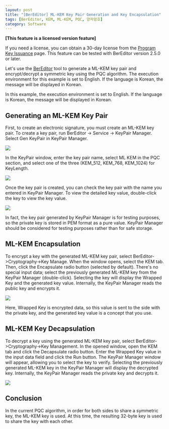 ```yaml
---
layout: post
title: "[BerEditor] ML-KEM Key Pair Generation and Key Encapsulation"
tags: [BerEditor, KEM, ML-KEM, PQC, 양자암호]
category: Software
---
```


**\[This feature is a licensed version feature\]**

If you need a license, you can obtain a 30-day license from the [Program Key Issuance](https://jykim74.mycafe24.com/user_reg.php) page.
This feature can be tested with BerEditor version 2.5.0 or later.

Let's use the [BerEditor](https://jykim74.tistory.com/36) tool to generate a ML-KEM key pair and encrypt/decrypt a symmetric key using the PQC algorithm. The execution environment for this example is set to English. If the language is Korean, the message will be displayed in Korean.

In this example, the execution environment is set to English. If the language is Korean, the message will be displayed in Korean.

## Generating an ML-KEM Key Pair

First, to create an electronic signature, you must create an ML-KEM key pair. To create a key pair, run BerEditor -> Service -> KeyPair Manager. Select Gen KeyPair in KeyPair Manager.

<img src="https://img1.daumcdn.net/thumb/R1280x0/?scode=mtistory2&fname=https%3A%2F%2Fblog.kakaocdn.net%2Fdna%2Fba5Nd8%2FdJMb9LYg8wO%2FAAAAAAAAAAAAAAAAAAAAACKr-G2ZPS2bGjE-fdOfoYI3kfJ892fBDrCJk4HG-Nru%2Fimg.png%3Fcredential%3DyqXZFxpELC7KVnFOS48ylbz2pIh7yKj8%26expires%3D1761922799%26allow_ip%3D%26allow_referer%3D%26signature%3DMP%252Fg4WNYurnlKAQJjPturKBd%252BJc%253D">

In the KeyPair window, enter the key pair name, select ML KEM in the PQC section, and select one of the three (KEM_512, KEM_768, KEM_1024) for KeyLength.

<img src="https://img1.daumcdn.net/thumb/R1280x0/?scode=mtistory2&fname=https%3A%2F%2Fblog.kakaocdn.net%2Fdna%2FdfXJID%2FdJMb9XYDxfO%2FAAAAAAAAAAAAAAAAAAAAAJvsGIF9jD2S5CapjGLbI1QgbJW1DdXq_4_lDzIMk5hv%2Fimg.png%3Fcredential%3DyqXZFxpELC7KVnFOS48ylbz2pIh7yKj8%26expires%3D1761922799%26allow_ip%3D%26allow_referer%3D%26signature%3DsJ0AMuiEIXo2ZSA8E4G4Cfb8BJ4%253D">


Once the key pair is created, you can check the key pair with the name you entered in KeyPair Manager. To view the detailed key value, double-click the key to view the key value.

<img src="https://img1.daumcdn.net/thumb/R1280x0/?scode=mtistory2&fname=https%3A%2F%2Fblog.kakaocdn.net%2Fdna%2FbkT5sd%2FdJMb9WrTa6h%2FAAAAAAAAAAAAAAAAAAAAAKK_spukxVzb_h1C4sZbDTfCU-EpQtDyR2STT-qEIhnb%2Fimg.png%3Fcredential%3DyqXZFxpELC7KVnFOS48ylbz2pIh7yKj8%26expires%3D1761922799%26allow_ip%3D%26allow_referer%3D%26signature%3Dawy%252F6Vh%252BFXCZh5UPr8fJ6mbFlXU%253D">

In fact, the key pair generated by KeyPair Manager is for testing purposes, so the private key is stored in PEM format as a pure value. KeyPair Manager should be considered for testing purposes rather than for safe storage.

## ML-KEM Encapsulation

To encrypt a key with the generated ML-KEM key pair, select BerEditor->Cryptography->Key Manage.
When the window opens, select the KEM tab. Then, click the Encapsulate radio button (selected by default).
There's no special input data; select the previously generated ML-KEM key from the KeyPair Manager (double-click). Selecting the key will display the Wrapped Key and the generated key value. Internally, the KeyPair Manager reads the public key and encrypts it.

<img src="https://img1.daumcdn.net/thumb/R1280x0/?scode=mtistory2&fname=https%3A%2F%2Fblog.kakaocdn.net%2Fdna%2FcPuLGb%2FdJMb9Qedr4j%2FAAAAAAAAAAAAAAAAAAAAABEWcPCA0I8qtixPHyzwd4fKvGuW_WWzcwejvuqwfTT3%2Fimg.png%3Fcredential%3DyqXZFxpELC7KVnFOS48ylbz2pIh7yKj8%26expires%3D1761922799%26allow_ip%3D%26allow_referer%3D%26signature%3DlIMC2Y0t3n3KUQIk8WpgnjPuai8%253D">

Here, Wrapped Key is encrypted data, so this value is sent to the side with the private key, and the generated key value is a concept that you use.

## ML-KEM Key Decapsulation

To decrypt a key using the generated ML-KEM key pair, select BerEditor->Cryptography->Key Management.
In the opened window, open the KEM tab and click the Decapsulate radio button.
Enter the Wrapped Key value in the input data field and click the Run button. The KeyPair Manager window will appear, allowing you to select the key to verify. Selecting the previously generated ML-KEM key in the KeyPair Manager will display the decrypted key. Internally, the KeyPair Manager reads the private key and decrypts it.

<img src="https://img1.daumcdn.net/thumb/R1280x0/?scode=mtistory2&fname=https%3A%2F%2Fblog.kakaocdn.net%2Fdna%2FxDzlL%2FdJMb9QFhr7A%2FAAAAAAAAAAAAAAAAAAAAAAEXJQa-Ci34MYpr-CJWari6IksjZgIYqJut7yeQ7lJN%2Fimg.png%3Fcredential%3DyqXZFxpELC7KVnFOS48ylbz2pIh7yKj8%26expires%3D1761922799%26allow_ip%3D%26allow_referer%3D%26signature%3DY%252Bxe4xsFRxCO%252FofY22F8PAeGZ5w%253D">


## Conclusion

In the current PQC algorithm, in order for both sides to share a symmetric key, the ML-KEM key is used. At this time, the resulting 32-byte key is used to share the key with each other.
